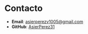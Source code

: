 # Contacto

- **Email**: asierperezv1005@gmail.com
- **GitHub**: [AsierPerez31](https://github.com/AsierPerez31)